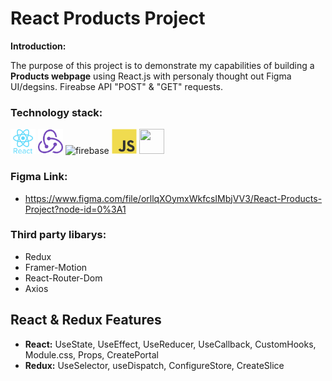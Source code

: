 # React Products Project

**Introduction:** 

The purpose of this project is to demonstrate my capabilities of building a **Products webpage** using React.js with personaly thought out Figma UI/degsins. Fireabse API "POST" & "GET" requests.

<h3 align="left">Technology stack:</h3>

<p align="left"> 
<img src="https://raw.githubusercontent.com/devicons/devicon/master/icons/react/react-original-wordmark.svg" alt="react" width="40" height="40"/> 
<img src="https://raw.githubusercontent.com/devicons/devicon/master/icons/redux/redux-original.svg" alt="redux" width="40" height="40"/>
<img src="https://www.vectorlogo.zone/logos/firebase/firebase-icon.svg" alt="firebase" width="40" height="40"/> 
<img src="https://raw.githubusercontent.com/devicons/devicon/master/icons/javascript/javascript-original.svg" alt="javascript" width="40" height="40"/>
<img src="https://cdn.jsdelivr.net/gh/devicons/devicon/icons/figma/figma-original.svg" width="40" height="40" />
          
<h3 align="left">Figma Link: </h3>

- https://www.figma.com/file/orllqXOymxWkfcsIMbjVV3/React-Products-Project?node-id=0%3A1
          
  
<h3 align="left">Third party libarys:</h3>

- Redux
- Framer-Motion
- React-Router-Dom
- Axios

## React & Redux Features
- **React:** UseState, UseEffect, UseReducer, UseCallback, CustomHooks, Module.css, Props, CreatePortal
- **Redux:** UseSelector, useDispatch, ConfigureStore, CreateSlice
